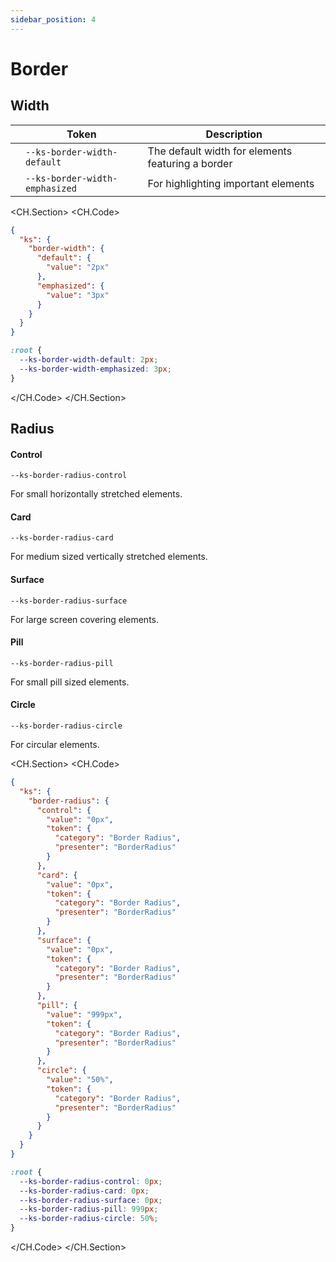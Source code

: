 ```yaml
---
sidebar_position: 4
---
```


# Border

## Width

|                                                                       | Token                          | Description                                       |
| --------------------------------------------------------------------- | ------------------------------ | ------------------------------------------------- |
| <div  className="border-width-preview border-width-default"></div>    | `--ks-border-width-default`    | The default width for elements featuring a border |
| <div  className="border-width-preview border-width-emphasized"></div> | `--ks-border-width-emphasized` | For highlighting important elements               |

<CH.Section>
<CH.Code>

```json border.json
{
  "ks": {
    "border-width": {
      "default": {
        "value": "2px"
      },
      "emphasized": {
        "value": "3px"
      }
    }
  }
}
```

```css tokens.css
:root {
  --ks-border-width-default: 2px;
  --ks-border-width-emphasized: 3px;
}
```

</CH.Code>
</CH.Section>

## Radius

#### Control

`--ks-border-radius-control`

<div className="border-radius-preview border-radius-control"></div>

For small horizontally stretched elements.

#### Card

`--ks-border-radius-card`

<div className="border-radius-preview border-radius-card"></div>

For medium sized vertically stretched elements.

#### Surface

`--ks-border-radius-surface`

<div className="border-radius-preview border-radius-surface"></div>

For large screen covering elements.

#### Pill

`--ks-border-radius-pill`

<div className="border-radius-preview border-radius-pill"></div>

For small pill sized elements.

#### Circle

`--ks-border-radius-circle`

<div className="border-radius-preview border-radius-circle"></div>

For circular elements.

<CH.Section>
<CH.Code>

```json border.json
{
  "ks": {
    "border-radius": {
      "control": {
        "value": "0px",
        "token": {
          "category": "Border Radius",
          "presenter": "BorderRadius"
        }
      },
      "card": {
        "value": "0px",
        "token": {
          "category": "Border Radius",
          "presenter": "BorderRadius"
        }
      },
      "surface": {
        "value": "0px",
        "token": {
          "category": "Border Radius",
          "presenter": "BorderRadius"
        }
      },
      "pill": {
        "value": "999px",
        "token": {
          "category": "Border Radius",
          "presenter": "BorderRadius"
        }
      },
      "circle": {
        "value": "50%",
        "token": {
          "category": "Border Radius",
          "presenter": "BorderRadius"
        }
      }
    }
  }
}
```

```css tokens.css
:root {
  --ks-border-radius-control: 0px;
  --ks-border-radius-card: 0px;
  --ks-border-radius-surface: 0px;
  --ks-border-radius-pill: 999px;
  --ks-border-radius-circle: 50%;
}
```

</CH.Code>
</CH.Section>

###

